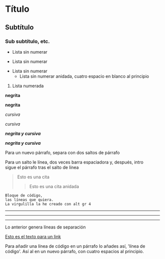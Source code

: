 # Título
## Subtítulo
### Sub subtítulo, etc.
- Lista sin numerar
+ Lista sin numerar
* Lista sin numerar
    * Lista sin numerar anidada, cuatro espacio en blanco al principio
1. Lista numerada

**negrita**

__negrita__

*cursiva*

_cursiva_

***negrita y cursiva***

___negrita y cursiva___



Para un nuevo párrafo, separa con dos saltos de párrafo

Para un salto le línea, dos veces barra espaciadora y, después, intro  
sigue el párrafo tras el salto de línea

> Esto es una cita
>> Esto es una cita anidada

~~~
Bloque de código,
las líneas que quiera.
La virgulilla la he creado con alt gr 4
~~~

***
---
___

Lo anterior genera líneas de separación

[Esto es el texto para un link](https://markdown.es/sintaxis-markdown/)

Para añadir una línea de código en un párrafo lo añades así, 'línea de código'.
    Así al en un nuevo párrafo, con cuatro espacios al principio.